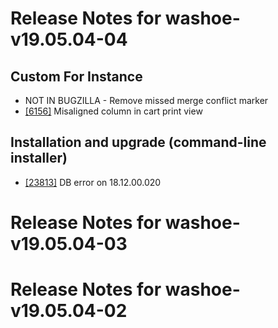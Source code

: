 
# Release Notes for washoe-v19.05.04-04

## Custom For Instance

- NOT IN BUGZILLA - Remove missed merge conflict marker
- [[6156]](http://bugs.koha-community.org/bugzilla3/show_bug.cgi?id=6156) Misaligned column in cart print view

## Installation and upgrade (command-line installer)

- [[23813]](http://bugs.koha-community.org/bugzilla3/show_bug.cgi?id=23813) DB error on 18.12.00.020



# Release Notes for washoe-v19.05.04-03



# Release Notes for washoe-v19.05.04-02


